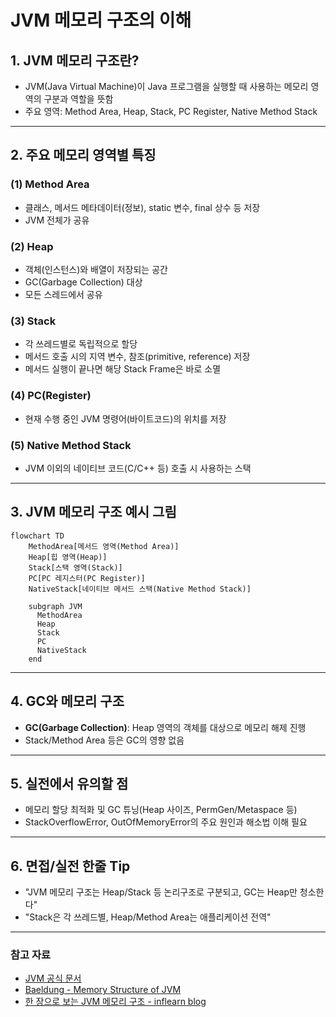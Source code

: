 # JVM 메모리 구조의 이해

## 1. JVM 메모리 구조란?

- JVM(Java Virtual Machine)이 Java 프로그램을 실행할 때 사용하는 메모리 영역의 구분과 역할을 뜻함
- 주요 영역: Method Area, Heap, Stack, PC Register, Native Method Stack

---

## 2. 주요 메모리 영역별 특징

### (1) Method Area
- 클래스, 메서드 메타데이터(정보), static 변수, final 상수 등 저장
- JVM 전체가 공유

### (2) Heap
- 객체(인스턴스)와 배열이 저장되는 공간
- GC(Garbage Collection) 대상  
- 모든 스레드에서 공유

### (3) Stack
- 각 쓰레드별로 독립적으로 할당
- 메서드 호출 시의 지역 변수, 참조(primitive, reference) 저장
- 메서드 실행이 끝나면 해당 Stack Frame은 바로 소멸

### (4) PC(Register)
- 현재 수행 중인 JVM 명령어(바이트코드)의 위치를 저장

### (5) Native Method Stack
- JVM 이외의 네이티브 코드(C/C++ 등) 호출 시 사용하는 스택

---

## 3. JVM 메모리 구조 예시 그림

```mermaid
flowchart TD
    MethodArea[메서드 영역(Method Area)]
    Heap[힙 영역(Heap)]
    Stack[스택 영역(Stack)]
    PC[PC 레지스터(PC Register)]
    NativeStack[네이티브 메서드 스택(Native Method Stack)]
    
    subgraph JVM
      MethodArea
      Heap
      Stack
      PC
      NativeStack
    end
```

---

## 4. GC와 메모리 구조

- **GC(Garbage Collection)**: Heap 영역의 객체를 대상으로 메모리 해제 진행
- Stack/Method Area 등은 GC의 영향 없음

---

## 5. 실전에서 유의할 점

- 메모리 할당 최적화 및 GC 튜닝(Heap 사이즈, PermGen/Metaspace 등)
- StackOverflowError, OutOfMemoryError의 주요 원인과 해소법 이해 필요

---

## 6. 면접/실전 한줄 Tip

- "JVM 메모리 구조는 Heap/Stack 등 논리구조로 구분되고, GC는 Heap만 청소한다"  
- "Stack은 각 쓰레드별, Heap/Method Area는 애플리케이션 전역"

---

### 참고 자료

- [JVM 공식 문서](https://docs.oracle.com/javase/specs/jvms/se8/html/jvms-2.html)
- [Baeldung - Memory Structure of JVM](https://www.baeldung.com/jvm-memory-structure)
- [한 장으로 보는 JVM 메모리 구조 - inflearn blog](https://www.inflearn.com/blog/jvm-memory-structure)
